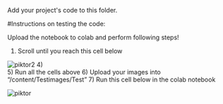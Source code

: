 Add your project's code to this folder.

#Instructions on testing the code:

Upload the notebook to colab and perform following steps!

1)	Scroll until you reach this cell below

 ![piktor2](https://user-images.githubusercontent.com/93070088/145748613-9c9afb12-d200-49f3-afb0-1c4729d88c35.png)
4)	
5)	Run all the cells above
6)	Upload your images into “/content/Testimages/Test”
7)	Run this cell below in the colab notebook

![piktor](https://user-images.githubusercontent.com/93070088/145748578-4d35e06c-b3a9-4a9c-acdd-feda0d97b1f6.png)
